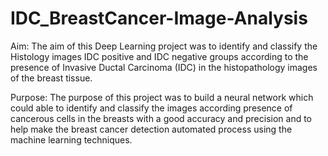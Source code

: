 # IDC_BreastCancer-Image-Analysis

Aim:
The aim of this Deep Learning project was to identify and classify the Histology images IDC
positive and IDC negative groups according to the presence of Invasive Ductal Carcinoma
(IDC) in the histopathology images of the breast tissue.

Purpose:
The purpose of this project was to build a neural network which could able to identify and
classify the images according presence of cancerous cells in the breasts with a good accuracy
and precision and to help make the breast cancer detection automated process using the
machine learning techniques.
